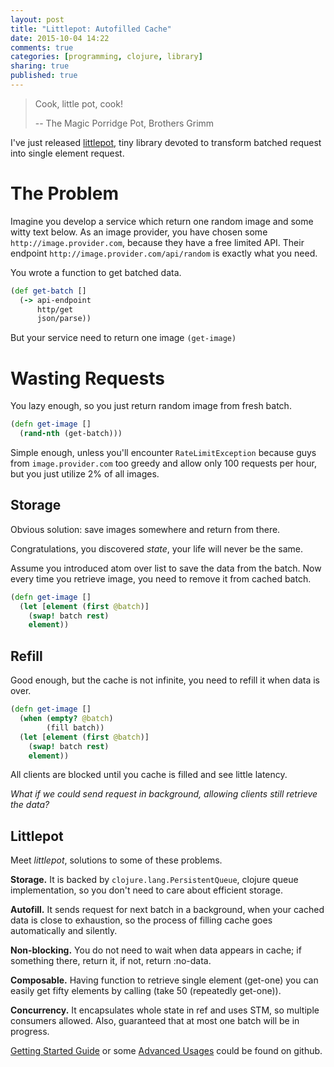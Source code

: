 ```yaml
---
layout: post
title: "Littlepot: Autofilled Cache"
date: 2015-10-04 14:22
comments: true
categories: [programming, clojure, library]
sharing: true
published: true
---
```


> Cook, little pot, cook!
>
>  -- The Magic Porridge Pot, Brothers Grimm

<!-- more -->

I've just released [littlepot](https://github.com/mishadoff/littlepot), tiny library devoted to transform batched request into single element request.

# The Problem

Imagine you develop a service which return one random image and some witty text below. As an image provider, you have chosen some `http://image.provider.com`, because they have a free limited API. Their endpoint `http://image.provider.com/api/random` is exactly what you need.

You wrote a function to get batched data.

``` clojure
(def get-batch []
  (-> api-endpoint
      http/get
      json/parse))
```

But your service need to return one image `(get-image)`

# Wasting Requests

You lazy enough, so you just return random image from fresh batch.

``` clojure
(defn get-image []
  (rand-nth (get-batch)))
```

Simple enough, unless you'll encounter `RateLimitException` because guys from `image.provider.com` too greedy and allow only 100 requests per hour, but you just utilize 2% of all images.

## Storage

Obvious solution: save images somewhere and return from there.

Congratulations, you discovered *state*, your life will never be the same.

Assume you introduced atom over list to save the data from the batch. Now every time you retrieve image, you need to remove it from cached batch.

``` clojure
(defn get-image []
  (let [element (first @batch)]
    (swap! batch rest)
    element))
```

## Refill

Good enough, but the cache is not infinite, you need to refill it when data is over.

``` clojure
(defn get-image []
  (when (empty? @batch)
        (fill batch))
  (let [element (first @batch)]
    (swap! batch rest)
    element))
```

All clients are blocked until you cache is filled
and see little latency.

*What if we could send request in background, allowing clients still retrieve the data?*  

## Littlepot

Meet _littlepot_, solutions to some of these problems.

**Storage.** It is backed by `clojure.lang.PersistentQueue`, clojure queue implementation, so you don't need to care about efficient storage.

**Autofill.** It sends request for next batch in a background, when your cached data is close to exhaustion, so the process of filling cache goes automatically and silently.

**Non-blocking.** You do not need to wait when data appears in cache; if something there, return it, if not, return :no-data.

**Composable.** Having function to retrieve single element (get-one) you can easily get fifty elements by calling (take 50 (repeatedly get-one)).

**Concurrency.** It encapsulates whole state in ref and uses STM, so multiple consumers allowed. Also, guaranteed that at most one batch will be in progress.

[Getting Started Guide](https://github.com/mishadoff/littlepot#usage)
or some
[Advanced Usages](https://github.com/mishadoff/littlepot/blob/master/doc/tutorial.md)
could be found on github.
